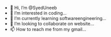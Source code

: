 - 👋 Hi, I’m @SyedUneeb
- 👀 I’m interested in coding...
- 🌱 I’m currently learning softwareengineering...
- 💞️ I’m looking to collaborate on website...
- 📫 How to reach me from my gmail...

<!---
SyedUneeb/SyedUneeb is a ✨ special ✨ repository because its `README.md` (this file) appears on your GitHub profile.
You can click the Preview link to take a look at your changes.
--->
